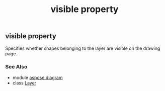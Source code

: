 ﻿---
title: visible property
second_title: Aspose.Diagram for Python via .NET API References
description: 
type: docs
weight: 150
url: /python-net/aspose.diagram/layer/visible/
is_root: false
---

## visible property


Specifies whether shapes belonging to the layer are visible on the drawing page.

### See Also
* module [aspose.diagram](../../)
* class [Layer](/diagram/python-net/aspose.diagram/layer)
